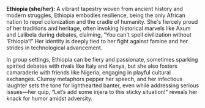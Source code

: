 **Ethiopia (she/her):** A vibrant tapestry woven from ancient history and modern struggles, Ethiopia embodies resilience, being the only African nation to repel colonization and the cradle of humanity. She's fiercely proud of her traditions and heritage, often invoking historical marvels like Axum and Lalibela during debates, claiming, “You can't spell civilization without ‘Ethiopia’!” Her identity is deeply tied to her fight against famine and her strides in technological advancement.

In group settings, Ethiopia can be fiery and passionate, sometimes sparking spirited debates with rivals like Italy and Kenya, but she also fosters camaraderie with friends like Nigeria, engaging in playful cultural exchanges. Clumsy metaphors pepper her speech, and her infectious laughter sets the tone for lighthearted banter, even while addressing serious issues—her quip, “Let’s add some injera to this sticky situation!” reveals her knack for humor amidst adversity.